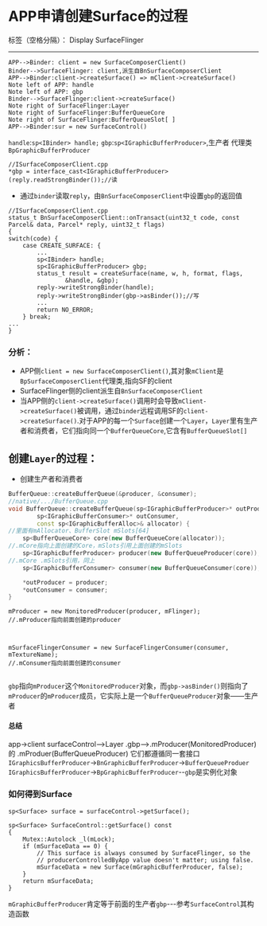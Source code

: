 ﻿# APP申请创建Surface的过程

标签（空格分隔）： Display SurfaceFlinger

---

```seq
APP-->Binder: client = new SurfaceComposerClient()
Binder-->SurfaceFlinger: client,派生自BnSurfaceComposerClient
APP-->Binder:client->createSurface() => mClient->createSurface()
Note left of APP: handle
Note left of APP: gbp
Binder-->SurfaceFlinger:client->createSurface()
Note right of SurfaceFlinger:Layer
Note right of SurfaceFlinger:BufferQueueCore
Note right of SurfaceFlinger:BufferQueueSlot[ ]
APP-->Binder:sur = new SurfaceControl()

```
`handle`:`sp<IBinder> handle;`
`gbp`:`sp<IGraphicBufferProducer>`,生产者 代理类`BpGraphicBufferProducer`

```
//ISurfaceComposerClient.cpp
*gbp = interface_cast<IGraphicBufferProducer>(reply.readStrongBinder());//读
```
* 通过`binder`读取`reply`，由`BnSurfaceComposerClient`中设置`gbp`的返回值
```
//ISurfaceComposerClient.cpp
status_t BnSurfaceComposerClient::onTransact(uint32_t code, const Parcel& data, Parcel* reply, uint32_t flags)
{
switch(code) {
    case CREATE_SURFACE: {
        ...
        sp<IBinder> handle;
        sp<IGraphicBufferProducer> gbp;
        status_t result = createSurface(name, w, h, format, flags,
                &handle, &gbp);
        reply->writeStrongBinder(handle);
        reply->writeStrongBinder(gbp->asBinder());//写
        ...
        return NO_ERROR;
    } break;
...
}
```

### 分析：
* APP侧`client = new SurfaceComposerClient()`,其对象`mClient`是`BpSurfaceComposerClient`代理类,指向SF的client
* SurfaceFlinger侧的client派生自`BnSurfaceComposerClient`
* 当APP侧的`client->createSurface()`调用时会导致`mClient->createSurface()`被调用，通过`binder`远程调用SF的`client->createSurface()`.对于APP的每一个`Surface`创建一个`Layer`，`Layer`里有生产者和消费者，它们指向同一个`BufferQueueCore`,它含有`BufferQueueSlot[]`

## 创建`Layer`的过程：
* 创建生产者和消费者
``` Cpp
BufferQueue::createBufferQueue(&producer, &consumer);
//native/.../BufferQueue.cpp
void BufferQueue::createBufferQueue(sp<IGraphicBufferProducer>* outProducer,
        sp<IGraphicBufferConsumer>* outConsumer,
        const sp<IGraphicBufferAlloc>& allocator) {
//里面有mAllocator、BufferSlot mSlots[64]
    sp<BufferQueueCore> core(new BufferQueueCore(allocator));
//.mCore指向上面创建的Core，mSlots引用上面创建的mSlots
    sp<IGraphicBufferProducer> producer(new BufferQueueProducer(core));
//.mCore .mSlots引用，同上
    sp<IGraphicBufferConsumer> consumer(new BufferQueueConsumer(core));

    *outProducer = producer;
    *outConsumer = consumer;
}
```

```
mProducer = new MonitoredProducer(producer, mFlinger);
//.mProducer指向前面创建的producer



mSurfaceFlingerConsumer = new SurfaceFlingerConsumer(consumer, mTextureName);
//.mConsumer指向前面创建的consumer
 
```
`gbp`指向`mProducer`这个`MonitoredProducer`对象，而`gbp->asBinder()`则指向了`mProducer`的`mProducer`成员，它实际上是一个`BufferQueueProducer`对象——生产者

#### 总结
app->client
surfaceControl-->Layer
.gbp-->.mProducer(MonitoredProducer)的 .mProduer(BufferQueueProducer)
它们都遵循同一套接口`IGraphicsBufferProducer`->`BnGraphicBufferProducer`->`BufferQueueProduer`
`IGraphicsBufferProducer`->`BpGraphicBufferProducer`--`gbp`是实例化对象

### 如何得到Surface
```
sp<Surface> surface = surfaceControl->getSurface();

sp<Surface> SurfaceControl::getSurface() const
{
    Mutex::Autolock _l(mLock);
    if (mSurfaceData == 0) {
        // This surface is always consumed by SurfaceFlinger, so the
        // producerControlledByApp value doesn't matter; using false.
        mSurfaceData = new Surface(mGraphicBufferProducer, false);
    }
    return mSurfaceData;
}
```
`mGraphicBufferProducer`肯定等于前面的生产者`gbp`---参考`SurfaceControl`其构造函数